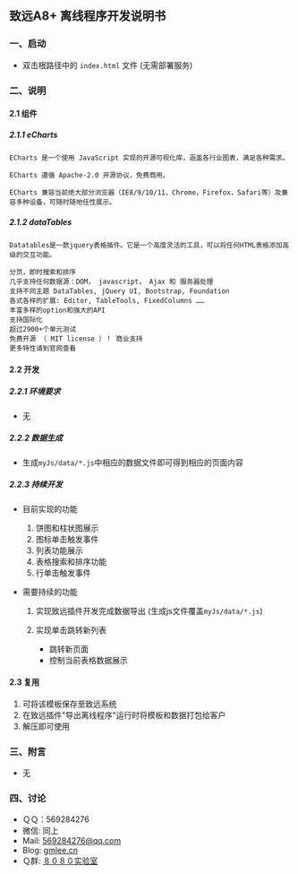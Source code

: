## 致远A8+ 离线程序开发说明书

### 一、启动
- 双击根路径中的 `index.html` 文件 (无需部署服务)

### 二、说明

#### 2.1 组件
##### 2.1.1 eCharts
    ECharts 是一个使用 JavaScript 实现的开源可视化库，涵盖各行业图表，满足各种需求。
    
    ECharts 遵循 Apache-2.0 开源协议，免费商用。
    
    ECharts 兼容当前绝大部分浏览器（IE8/9/10/11，Chrome，Firefox，Safari等）及兼容多种设备，可随时随地任性展示。


##### 2.1.2 dataTables
    Datatables是一款jquery表格插件。它是一个高度灵活的工具，可以将任何HTML表格添加高级的交互功能。
    
    分页，即时搜索和排序
    几乎支持任何数据源：DOM， javascript， Ajax 和 服务器处理
    支持不同主题 DataTables, jQuery UI, Bootstrap, Foundation
    各式各样的扩展: Editor, TableTools, FixedColumns ……
    丰富多样的option和强大的API
    支持国际化
    超过2900+个单元测试
    免费开源 （ MIT license ）！ 商业支持
    更多特性请到官网查看


#### 2.2 开发
##### 2.2.1 环境要求

- 无 

##### 2.2.2 数据生成

- 生成`myJs/data/*.js`中相应的数据文件即可得到相应的页面内容

##### 2.2.3 持续开发

- 目前实现的功能

    1. 饼图和柱状图展示
    2. 图标单击触发事件
    3. 列表功能展示
    4. 表格搜索和排序功能
    5. 行单击触发事件
    
- 需要持续的功能
    
    1. 实现致远插件开发完成数据导出 
        (生成js文件覆盖`myJs/data/*.js`)
    2. 实现单击跳转新列表 
        
        - 跳转新页面
        - 控制当前表格数据展示
        

#### 2.3 复用
    
1. 可将该模板保存至致远系统
2. 在致远插件"导出离线程序"运行时将模板和数据打包给客户
3. 解压即可使用

### 三、附言

- 无


### 四、讨论

- ＱＱ：569284276
- 微信: 同上
- Mail: 569284276@qq.com
- Blog: [gmlee.cn](http://gmlee.cn/)
- Ｑ群: [８０８０实验室](https://jq.qq.com/?_wv=1027&k=5vD1Zh6"537950351")
